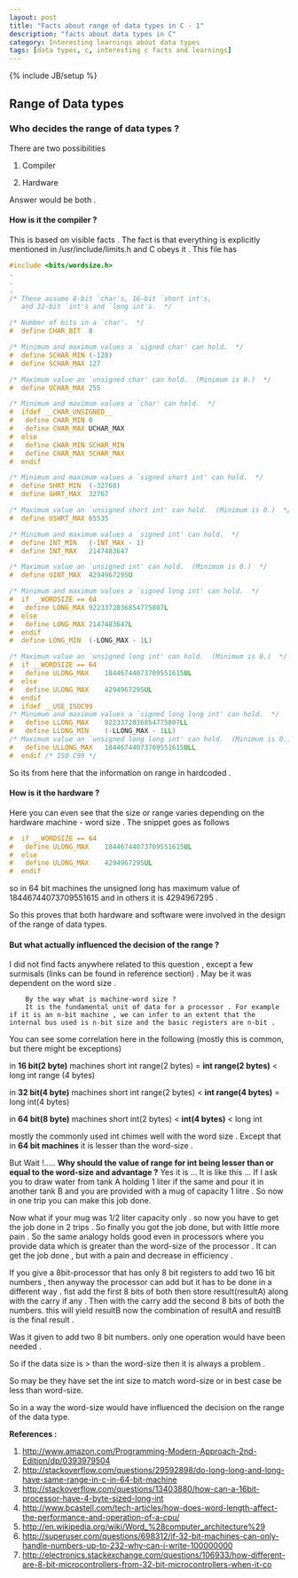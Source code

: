 ```yaml
---
layout: post
title: "Facts about range of data types in C - 1"
description: "facts about data types in C"
category: Interesting learnings about data types
tags: [data types, c, interesting c facts and learnings]
---
```

{% include JB/setup %}

## Range of Data types

### Who decides the range of data types ?

There are two possibilities 

1. Compiler

2. Hardware

Answer would be both .

#### How is it the **compiler** ?
This is based on visible facts .
The fact is that everything is explicitly mentioned in /usr/include/limits.h and
C obeys it .
This file has
```c
#include <bits/wordsize.h>
.
.
.
/* These assume 8-bit `char's, 16-bit `short int's,
   and 32-bit `int's and `long int's.  */

/* Number of bits in a `char'.	*/
#  define CHAR_BIT	8

/* Minimum and maximum values a `signed char' can hold.  */
#  define SCHAR_MIN	(-128)
#  define SCHAR_MAX	127

/* Maximum value an `unsigned char' can hold.  (Minimum is 0.)  */
#  define UCHAR_MAX	255

/* Minimum and maximum values a `char' can hold.  */
#  ifdef __CHAR_UNSIGNED__
#   define CHAR_MIN	0
#   define CHAR_MAX	UCHAR_MAX
#  else
#   define CHAR_MIN	SCHAR_MIN
#   define CHAR_MAX	SCHAR_MAX
#  endif

/* Minimum and maximum values a `signed short int' can hold.  */
#  define SHRT_MIN	(-32768)
#  define SHRT_MAX	32767

/* Maximum value an `unsigned short int' can hold.  (Minimum is 0.)  */
#  define USHRT_MAX	65535

/* Minimum and maximum values a `signed int' can hold.  */
#  define INT_MIN	(-INT_MAX - 1)
#  define INT_MAX	2147483647

/* Maximum value an `unsigned int' can hold.  (Minimum is 0.)  */
#  define UINT_MAX	4294967295U

/* Minimum and maximum values a `signed long int' can hold.  */
#  if __WORDSIZE == 64
#   define LONG_MAX	9223372036854775807L
#  else
#   define LONG_MAX	2147483647L
#  endif
#  define LONG_MIN	(-LONG_MAX - 1L)

/* Maximum value an `unsigned long int' can hold.  (Minimum is 0.)  */
#  if __WORDSIZE == 64
#   define ULONG_MAX	18446744073709551615UL
#  else
#   define ULONG_MAX	4294967295UL
#  endif
#  ifdef __USE_ISOC99
/* Minimum and maximum values a `signed long long int' can hold.  */
#   define LLONG_MAX	9223372036854775807LL
#   define LLONG_MIN	(-LLONG_MAX - 1LL)
/* Maximum value an `unsigned long long int' can hold.  (Minimum is 0.)  */
#   define ULLONG_MAX	18446744073709551615ULL
#  endif /* ISO C99 */


```

So its from here that the information on range in hardcoded .

#### How is it the **hardware** ?
Here you can even see that the size or range varies depending on the hardware machine - word size .
The snippet goes as follows
```c
#  if __WORDSIZE == 64
#   define ULONG_MAX	18446744073709551615UL
#  else
#   define ULONG_MAX	4294967295UL
#  endif
```

so in 64 bit machines the unsigned long has maximum value of 18446744073709551615 and in others it is 4294967295 .

So this proves that both hardware and software were involved in the design of the range of data types.

#### But what actually influenced the decision of the range ?

I did not find facts anywhere related to this question , except a few surmisals (links can be found in reference section) .
May be it was dependent on the word size .

        By the way what is machine-word size ?
        It is the fundamental unit of data for a processor . For example if it is an n-bit machine , we can infer to an extent that the internal bus used is n-bit size and the basic registers are n-bit .
        

You can see some correlation here in the following (mostly this is common, but there might be exceptions)

in **16 bit(2 byte)** machines 
short int range(2 bytes) = **int range(2 bytes)** < long int range (4 bytes)

in **32 bit(4 byte)** machines
short int range(2 bytes) < **int range(4 bytes)** = long int(4 bytes)

in **64 bit(8 byte)** machines
short int(2 bytes) < **int(4 bytes)** < long int

mostly the commonly used int chimes well with the word size . Except that in **64 bit machines** it is lesser than the word-size .

But Wait !.....
**Why should the value of range for int being lesser than or equal to the word-size and advantage ?**
Yes it is ... It is like this ... If I ask you to draw water from tank A holding 1 liter if the same and pour it in another tank B and you are provided with a mug of capacity 1 litre . So now in one trip you can make this job done.

Now what if your mug was 1/2 liter capacity only . so now you have to get the job done in 2 trips . So finally you got the job done, but with little more pain . So the same analogy holds good even in processors where you provide data which is greater than the word-size of the processor . It can get the job done , but with a pain and decrease in efficiency .

If you give a 8bit-processor that has only 8 bit registers to add two 16 bit numbers , then anyway the processor can add but it has to be done in a different way . 
fist add the first 8 bits of both then store result(resultA) along with the carry if any . Then with the carry add the second 8 bits of both the numbers. this will yield resultB
now the combination of resultA and resultB is the final result .

Was it given to add two 8 bit numbers. only one operation would have been needed .

So if the data size is > than the word-size then it is always a problem .

So may be they have set the int size to match word-size or in best case be less than word-size.

So in a way the word-size would have influenced the decision on the range of the data type.


**References :**

1. http://www.amazon.com/Programming-Modern-Approach-2nd-Edition/dp/0393979504
2. http://stackoverflow.com/questions/29592898/do-long-long-and-long-have-same-range-in-c-in-64-bit-machine
3. http://stackoverflow.com/questions/13403880/how-can-a-16bit-processor-have-4-byte-sized-long-int
4. http://www.bcastell.com/tech-articles/how-does-word-length-affect-the-performance-and-operation-of-a-cpu/
5. http://en.wikipedia.org/wiki/Word_%28computer_architecture%29
6. http://superuser.com/questions/698312/if-32-bit-machines-can-only-handle-numbers-up-to-232-why-can-i-write-100000000
7. http://electronics.stackexchange.com/questions/106933/how-different-are-8-bit-microcontrollers-from-32-bit-microcontrollers-when-it-co


